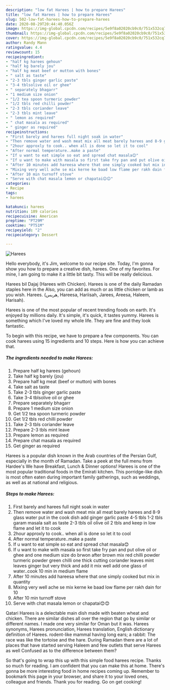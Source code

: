 ```yaml
---
description: "low fat Harees | how to prepare Harees"
title: "low fat Harees | how to prepare Harees"
slug: 502-low-fat-harees-how-to-prepare-harees
date: 2020-08-29T20:44:40.056Z
image: https://img-global.cpcdn.com/recipes/5e9f8a02020cb9c0/751x532cq70/harees-recipe-main-photo.jpg
thumbnail: https://img-global.cpcdn.com/recipes/5e9f8a02020cb9c0/751x532cq70/harees-recipe-main-photo.jpg
cover: https://img-global.cpcdn.com/recipes/5e9f8a02020cb9c0/751x532cq70/harees-recipe-main-photo.jpg
author: Randy Mann
ratingvalue: 4.4
reviewcount: 15
recipeingredient:
- "half kg harees gehoun"
- "half kg barely jou"
- "half kg meat beef or mutton with bones"
- " salt as taste"
- "2-3 tbls ginger garlic paste"
- "3-4 tblsolive oil or ghee"
- " separately bhagarr"
- "1 medium size onion"
- "1/2 tea spoon turmeric powder"
- "1/2 tbls red chilli powder"
- "2-3 tbls coriander leave"
- "2-3 tbls mint leave"
- " lemon as required"
- " chat masala as required"
- " ginger as required"
recipeinstructions:
- "First barely and harees full night soak in water"
- "Then remove water and wash meat mix all meat barely harees and 8-9 glass water put in the cook dish add ginger garlic paste 4-5 tbls 1-2 tbls garam masala salt as taste 2-3 tbls oil olive oil 2 tbls and keep in low flame and let it to cook"
- "2hour approxly to cook.. when all is done so let it to cool"
- "After normal temperature..make a paste"
- "If u want to eat simple so eat and spread chat masala😊"
- "If u want to make with masala so first take fry pan and put olive oil or ghee and one medium size do brwon after brown mix red chilli powder turmeric powder green chilli one thick cutting coriander leaves mint leaves ginger but very thick and add it mix well add one glass of water..cook 10 min in medium flame"
- "After 10 minutes add hareesa where that one simply cooked but mix in quantity"
- "Mixing very well ache se mix kerne ke baad low flame per rakh dain for 10"
- "After 10 min turnoff stove"
- "Serve with chat masala lemon or chapatai😊😊"
categories:
- Recipe
tags:
- harees

katakunci: harees 
nutrition: 189 calories
recipecuisine: American
preptime: "PT29M"
cooktime: "PT51M"
recipeyield: "2"
recipecategory: Dessert

---
```



![Harees](https://img-global.cpcdn.com/recipes/5e9f8a02020cb9c0/751x532cq70/harees-recipe-main-photo.jpg)

Hello everybody, it's Jim, welcome to our recipe site. Today, I'm gonna show you how to prepare a creative dish, harees. One of my favorites. For mine, I am going to make it a little bit tasty. This will be really delicious.

Harees bil Dajaj (Harees with Chicken). Harees is one of the daily Ramadan staples here in the Also, you can add as much or as little chicken or lamb as you wish. Harees. (هريس‎‎, Hareesa, Hariisah, Jarees, Areesa, Haleem, Harisah).

Harees is one of the most popular of recent trending foods on earth. It's enjoyed by millions daily. It's simple, it's quick, it tastes yummy. Harees is something which I've loved my whole life. They are fine and they look fantastic.


To begin with this recipe, we have to prepare a few components. You can cook harees using 15 ingredients and 10 steps. Here is how you can achieve that.

<!--inarticleads1-->

##### The ingredients needed to make Harees:

1. Prepare half kg harees (gehoun)
1. Take half kg barely (jou)
1. Prepare half kg meat (beef or mutton) with bones
1. Take  salt as taste
1. Take 2-3 tbls ginger garlic paste
1. Take 3-4 tblsolive oil or ghee
1. Prepare  separately bhagarr
1. Prepare 1 medium size onion
1. Get 1/2 tea spoon turmeric powder
1. Get 1/2 tbls red chilli powder
1. Take 2-3 tbls coriander leave
1. Prepare 2-3 tbls mint leave
1. Prepare  lemon as required
1. Prepare  chat masala as required
1. Get  ginger as required


Harees is a popular dish known in the Arab countries of the Persian Gulf, especially in the month of Ramadan. Take a peek at the full menu from Hardee&#39;s We have Breakfast, Lunch &amp; Dinner options! Harees is one of the most popular traditional foods in the Emirati kitchen. This porridge-like dish is most often eaten during important family gatherings, such as weddings, as well as at national and religious. 

<!--inarticleads2-->

##### Steps to make Harees:

1. First barely and harees full night soak in water
1. Then remove water and wash meat mix all meat barely harees and 8-9 glass water put in the cook dish add ginger garlic paste 4-5 tbls 1-2 tbls garam masala salt as taste 2-3 tbls oil olive oil 2 tbls and keep in low flame and let it to cook
1. 2hour approxly to cook.. when all is done so let it to cool
1. After normal temperature..make a paste
1. If u want to eat simple so eat and spread chat masala😊
1. If u want to make with masala so first take fry pan and put olive oil or ghee and one medium size do brwon after brown mix red chilli powder turmeric powder green chilli one thick cutting coriander leaves mint leaves ginger but very thick and add it mix well add one glass of water..cook 10 min in medium flame
1. After 10 minutes add hareesa where that one simply cooked but mix in quantity
1. Mixing very well ache se mix kerne ke baad low flame per rakh dain for 10
1. After 10 min turnoff stove
1. Serve with chat masala lemon or chapatai😊😊


Qatari Harees is a delectable main dish made with beaten wheat and chicken. There are similar dishes all over the region that go by similar or different names. I made one very similar for Oman but it was. Harees synonyms, Harees pronunciation, Harees translation, English dictionary definition of Harees. rodent-like mammal having long ears; a rabbit: The race was like the tortoise and the hare. During Ramadan there are a lot of places that have started serving Haleem and few outlets that serve Harees as well Confused as to the difference between them? 

So that's going to wrap this up with this simple food harees recipe. Thanks so much for reading. I am confident that you can make this at home. There's gonna be more interesting food in home recipes coming up. Remember to bookmark this page in your browser, and share it to your loved ones, colleague and friends. Thank you for reading. Go on get cooking!
